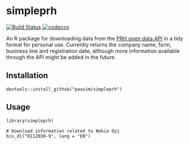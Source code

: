 # simpleprh

[![Build Status](https://travis-ci.org/paasim/simpleprh.svg?branch=master)](https://travis-ci.org/paasim/simpleprh)
[![codecov](https://codecov.io/gh/paasim/simpleprh/branch/master/graphs/badge.svg)](https://codecov.io/gh/paasim/simpleprh)

An R package for downloading data from the [PRH open data API](https://avoindata.prh.fi/index_en.html) in a tidy format for personal use. Currently returns the company name, form, business line and registration date, although more information available through the API might be added in the future.

Installation
------------

    devtools::install_github("paasim/simpleprh")


Usage
-----

    library(simpleprh)

    # Download information related to Nokia Oyj
    bis_dl("0112038-9", lang = "EN")


